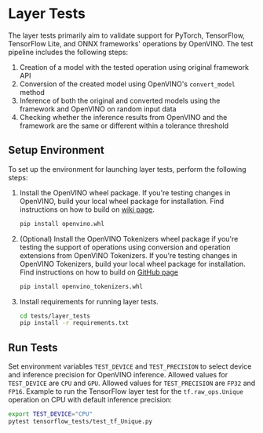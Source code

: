 # Layer Tests

The layer tests primarily aim to validate support for PyTorch, TensorFlow, TensorFlow Lite, and ONNX frameworks' operations by OpenVINO.
The test pipeline includes the following steps:
1. Creation of a model with the tested operation using original framework API
2. Conversion of the created model using OpenVINO's `convert_model` method
3. Inference of both the original and converted models using the framework and OpenVINO on random input data
4. Checking whether the inference results from OpenVINO and the framework are the same or different within a tolerance threshold

## Setup Environment

To set up the environment for launching layer tests, perform the following steps:
1. Install the OpenVINO wheel package. If you're testing changes in OpenVINO, build your local wheel package for installation.
Find instructions on how to build on [wiki page](https://github.com/openvinotoolkit/openvino/blob/master/docs/dev/build.md).
    ```sh
    pip install openvino.whl
    ```
2. (Optional) Install the OpenVINO Tokenizers wheel package if you're testing the support of operations using conversion and operation extensions from OpenVINO Tokenizers.
If you're testing changes in OpenVINO Tokenizers, build your local wheel package for installation.
Find instructions on how to build on [GitHub page](https://github.com/openvinotoolkit/openvino_tokenizers)
    ```sh
    pip install openvino_tokenizers.whl
    ```
3. Install requirements for running layer tests.
    ```sh
    cd tests/layer_tests
    pip install -r requirements.txt
    ```

## Run Tests

Set environment variables `TEST_DEVICE` and `TEST_PRECISION` to select device and inference precision for OpenVINO inference. Allowed values for `TEST_DEVICE` are `CPU` and `GPU`. Allowed values for `TEST_PRECISION` are `FP32` and `FP16`.
Example to run the TensorFlow layer test for the `tf.raw_ops.Unique` operation on CPU with default inference precision:
   ```sh
   export TEST_DEVICE="CPU"
   pytest tensorflow_tests/test_tf_Unique.py
   ```
